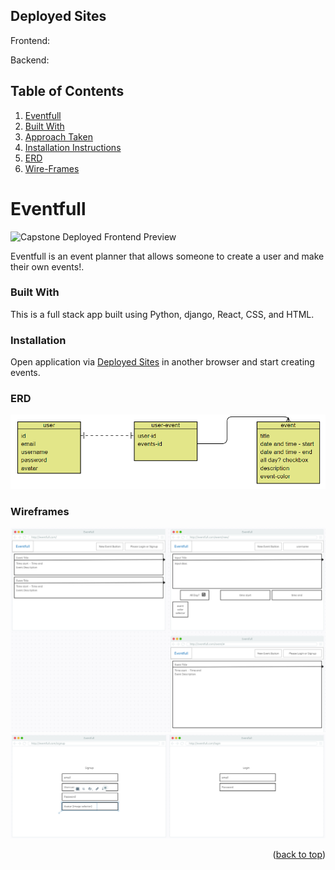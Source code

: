 Deployed Sites
---
Frontend: 

Backend: 

<!--Table of Contents-->
Table of Contents
---
<ol>
  <li>
    <a href= "#eventfull">Eventfull</a>
      <li><a href="#built-with">Built With</a></li>
    </li>
    <li>
      <a href="#approach-taken">Approach Taken</a>

  <li><a href="#installation-instructions">Installation Instructions</a></li>
    <li><a href="#erd">ERD</a></li>       
    <li><a href="#wireframes">Wire-Frames</a></li>       
</ol>

<!--About the Project-->
# Eventfull
![Capstone Deployed Frontend Preview](<README-IMAGES/Screenshot 2023-11-07 135243.png>)

Eventfull is an event planner that allows someone to create a user and make their own events!.

### Built With
This is a full stack app built using Python, django, React, CSS, and HTML.

### Installation 
Open application via <a href="#deployed-sites">Deployed Sites</a> in another browser and start creating events. 

### ERD
![**Capstone ERD**](<README-IMAGES/Screenshot 2023-11-08 171746.png>)

### Wireframes
![**Capstone wireframes**](<README-IMAGES/Screenshot 2023-11-08 174205.png>)
![**Capstone wireframes**](<README-IMAGES/Screenshot 2023-11-08 174126.png>)


<p align="right">(<a href="#top">back to top</a>)</p>